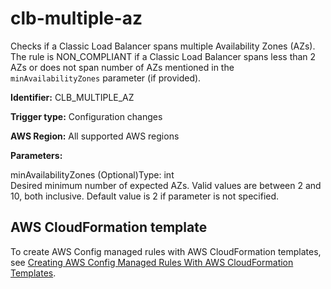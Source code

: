 # clb\-multiple\-az<a name="clb-multiple-az"></a>

Checks if a Classic Load Balancer spans multiple Availability Zones \(AZs\)\. The rule is NON\_COMPLIANT if a Classic Load Balancer spans less than 2 AZs or does not span number of AZs mentioned in the `minAvailabilityZones` parameter \(if provided\)\. 

**Identifier:** CLB\_MULTIPLE\_AZ

**Trigger type:** Configuration changes

**AWS Region:** All supported AWS regions

**Parameters:**

minAvailabilityZones \(Optional\)Type: int  
Desired minimum number of expected AZs\. Valid values are between 2 and 10, both inclusive\. Default value is 2 if parameter is not specified\.

## AWS CloudFormation template<a name="w76aac11c31c17b7c49c15"></a>

To create AWS Config managed rules with AWS CloudFormation templates, see [Creating AWS Config Managed Rules With AWS CloudFormation Templates](aws-config-managed-rules-cloudformation-templates.md)\.